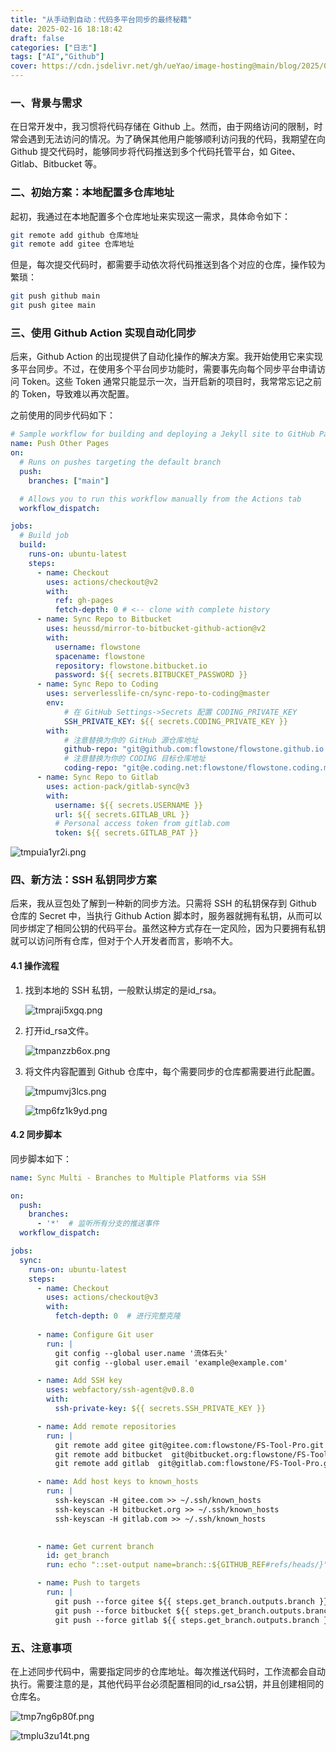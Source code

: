 ```yaml
---
title: "从手动到自动：代码多平台同步的最终秘籍"
date: 2025-02-16 18:18:42
draft: false
categories: ["日志"]
tags: ["AI","Github"]
cover: https://cdn.jsdelivr.net/gh/ueYao/image-hosting@main/blog/2025/02/20250214165707358134.png
---
```



### 一、背景与需求

在日常开发中，我习惯将代码存储在 Github 上。然而，由于网络访问的限制，时常会遇到无法访问的情况。为了确保其他用户能够顺利访问我的代码，我期望在向 Github 提交代码时，能够同步将代码推送到多个代码托管平台，如 Gitee、Gitlab、Bitbucket 等。

### 二、初始方案：本地配置多仓库地址

起初，我通过在本地配置多个仓库地址来实现这一需求，具体命令如下：

```bash
git remote add github 仓库地址
git remote add gitee 仓库地址 
```

但是，每次提交代码时，都需要手动依次将代码推送到各个对应的仓库，操作较为繁琐：

```bash
git push github main
git push gitee main
```

### 三、使用 Github Action 实现自动化同步

后来，Github Action 的出现提供了自动化操作的解决方案。我开始使用它来实现多平台同步。不过，在使用多个平台同步功能时，需要事先向每个同步平台申请访问 Token。这些 Token 通常只能显示一次，当开启新的项目时，我常常忘记之前的 Token，导致难以再次配置。

之前使用的同步代码如下：

```yml
# Sample workflow for building and deploying a Jekyll site to GitHub Pages
name: Push Other Pages
on:
  # Runs on pushes targeting the default branch
  push:
    branches: ["main"]

  # Allows you to run this workflow manually from the Actions tab
  workflow_dispatch:

jobs:
  # Build job
  build:
    runs-on: ubuntu-latest
    steps:
      - name: Checkout
        uses: actions/checkout@v2
        with:
          ref: gh-pages
          fetch-depth: 0 # <-- clone with complete history
      - name: Sync Repo to Bitbucket
        uses: heussd/mirror-to-bitbucket-github-action@v2
        with:
          username: flowstone
          spacename: flowstone
          repository: flowstone.bitbucket.io
          password: ${{ secrets.BITBUCKET_PASSWORD }}
      - name: Sync Repo to Coding
        uses: serverlesslife-cn/sync-repo-to-coding@master
        env:
            # 在 GitHub Settings->Secrets 配置 CODING_PRIVATE_KEY
            SSH_PRIVATE_KEY: ${{ secrets.CODING_PRIVATE_KEY }}
        with:
            # 注意替换为你的 GitHub 源仓库地址
            github-repo: "git@github.com:flowstone/flowstone.github.io.git"
            # 注意替换为你的 CODING 目标仓库地址
            coding-repo: "git@e.coding.net:flowstone/flowstone.coding.me.git"
      - name: Sync Repo to Gitlab
        uses: action-pack/gitlab-sync@v3
        with:
          username: ${{ secrets.USERNAME }}
          url: ${{ secrets.GITLAB_URL }}
          # Personal access token from gitlab.com 
          token: ${{ secrets.GITLAB_PAT }}
```

​![tmpuia1yr2i.png](https://cdn.jsdelivr.net/gh/ueYao/image-hosting@main/blog/2025/02/20250214122333028885.png)​

### 四、新方法：SSH 私钥同步方案

后来，我从豆包处了解到一种新的同步方法。只需将 SSH 的私钥保存到 Github 仓库的 Secret 中，当执行 Github Action 脚本时，服务器就拥有私钥，从而可以同步绑定了相同公钥的代码平台。虽然这种方式存在一定风险，因为只要拥有私钥就可以访问所有仓库，但对于个人开发者而言，影响不大。

#### 4.1 操作流程

1. 找到本地的 SSH 私钥，一般默认绑定的是id_rsa。

    ​![tmpraji5xgq.png](https://cdn.jsdelivr.net/gh/ueYao/image-hosting@main/blog/2025/02/20250214120516727244.png)​
2. 打开id_rsa文件。

    ​![tmpanzzb6ox.png](https://cdn.jsdelivr.net/gh/ueYao/image-hosting@main/blog/2025/02/20250214120909975537.png)​
3. 将文件内容配置到 Github 仓库中，每个需要同步的仓库都需要进行此配置。

    ​![tmpumvj3lcs.png](https://cdn.jsdelivr.net/gh/ueYao/image-hosting@main/blog/2025/02/20250214121208373287.png)

    ​![tmp6fz1k9yd.png](https://cdn.jsdelivr.net/gh/ueYao/image-hosting@main/blog/2025/02/20250214121347877652.png)​

#### 4.2 同步脚本

同步脚本如下：

```yml
name: Sync Multi - Branches to Multiple Platforms via SSH

on:
  push:
    branches:
      - '*'  # 监听所有分支的推送事件
  workflow_dispatch:

jobs:
  sync:
    runs-on: ubuntu-latest
    steps:
      - name: Checkout
        uses: actions/checkout@v3
        with:
          fetch-depth: 0  # 进行完整克隆
      
      - name: Configure Git user
        run: |
          git config --global user.name '流体石头'
          git config --global user.email 'example@example.com'

      - name: Add SSH key
        uses: webfactory/ssh-agent@v0.8.0
        with:
          ssh-private-key: ${{ secrets.SSH_PRIVATE_KEY }}

      - name: Add remote repositories
        run: |
          git remote add gitee git@gitee.com:flowstone/FS-Tool-Pro.git
          git remote add bitbucket  git@bitbucket.org:flowstone/FS-Tool-Pro.git
          git remote add gitlab  git@gitlab.com:flowstone/FS-Tool-Pro.git

      - name: Add host keys to known_hosts
        run: |
          ssh-keyscan -H gitee.com >> ~/.ssh/known_hosts
          ssh-keyscan -H bitbucket.org >> ~/.ssh/known_hosts
          ssh-keyscan -H gitlab.com >> ~/.ssh/known_hosts

      
      - name: Get current branch
        id: get_branch
        run: echo "::set-output name=branch::${GITHUB_REF#refs/heads/}"

      - name: Push to targets
        run: |
          git push --force gitee ${{ steps.get_branch.outputs.branch }}
          git push --force bitbucket ${{ steps.get_branch.outputs.branch }}
          git push --force gitlab ${{ steps.get_branch.outputs.branch }}

```

### 五、注意事项

在上述同步代码中，需要指定同步的仓库地址。每次推送代码时，工作流都会自动执行。需要注意的是，其他代码平台必须配置相同的id_rsa公钥，并且创建相同的仓库名。

​![tmp7ng6p80f.png](https://cdn.jsdelivr.net/gh/ueYao/image-hosting@main/blog/2025/02/20250214121844178040.png)​

​![tmplu3zu14t.png](https://cdn.jsdelivr.net/gh/ueYao/image-hosting@main/blog/2025/02/20250214122650488892.png)​
